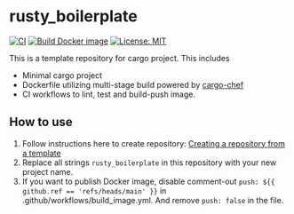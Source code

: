 # rusty_boilerplate

[![CI](https://github.com/ikanago/rusty_boilerplate/actions/workflows/ci.yml/badge.svg?branch=main)](https://github.com/ikanago/rusty_boilerplate/actions/workflows/ci.yml)
[![Build Docker image](https://github.com/ikanago/rusty_boilerplate/actions/workflows/build_image.yml/badge.svg?branch=main)](https://github.com/ikanago/rusty_boilerplate/actions/workflows/build_image.yml)
[![License: MIT](https://img.shields.io/badge/License-MIT-blue.svg)](https://opensource.org/licenses/MIT)

This is a template repository for cargo project. This includes
* Minimal cargo project
* Dockerfile utilizing multi-stage build powered by [cargo-chef](https://github.com/LukeMathWalker/cargo-chef)
* CI workflows to lint, test and build-push image.

## How to use
1. Follow instructions here to create repository: [Creating a repository from a template](https://docs.github.com/en/repositories/creating-and-managing-repositories/creating-a-repository-from-a-template)
2. Replace all strings `rusty_boilerplate` in this repository with your new project name.
3. If you want to publish Docker image, disable comment-out `push: ${{ github.ref == 'refs/heads/main' }}` in .github/workflows/build_image.yml. And remove `push: false` in the file.
